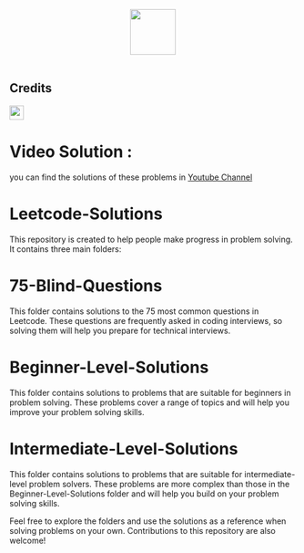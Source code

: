 
<p align="center">
  <a  href="https://leetcode.com">
    <img height=80 src="https://assets.leetcode.com/static_assets/public/webpack_bundles/images/logo-dark.e99485d9b.svg">
  </a>
  <br>
  <br>
</p>

## Credits

<a href="https://github.com/MohamedAboElsaud">
  <img src="https://avatars.githubusercontent.com/u/80965441?v=4" width=25px, height=25px/>
</a>

# Video Solution :
you can find the solutions of these problems in [Youtube Channel](https://www.youtube.com/channel/UCrV50aw4_UrS3yF89aaybJQ)

# Leetcode-Solutions
This repository is created to help people make progress in problem solving. It contains three main folders:

# 75-Blind-Questions
This folder contains solutions to the 75 most common questions in Leetcode. These questions are frequently asked in coding interviews, so solving them will help you prepare for technical interviews.

# Beginner-Level-Solutions
This folder contains solutions to problems that are suitable for beginners in problem solving. These problems cover a range of topics and will help you improve your problem solving skills.

# Intermediate-Level-Solutions
This folder contains solutions to problems that are suitable for intermediate-level problem solvers. These problems are more complex than those in the Beginner-Level-Solutions folder and will help you build on your problem solving skills.

Feel free to explore the folders and use the solutions as a reference when solving problems on your own. Contributions to this repository are also welcome!

